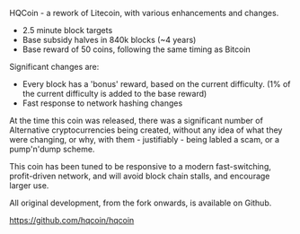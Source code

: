 HQCoin - a rework of Litecoin, with various enhancements and changes.

 - 2.5 minute block targets
 - Base subsidy halves in 840k blocks (~4 years)
 - Base reward of 50 coins, following the same timing as Bitcoin

Significant changes are:
 - Every block has a 'bonus' reward, based on the current difficulty. (1% of the current difficulty is added to the base reward)
 - Fast response to network hashing changes

At the time this coin was released, there was a significant number of Alternative
cryptocurrencies being created, without any idea of what they were changing, or why,
with them - justifiably - being labled a scam, or a pump'n'dump scheme. 

This coin has been tuned to be responsive to a modern fast-switching, profit-driven
network, and will avoid block chain stalls, and encourage larger use. 

All original development, from the fork onwards, is available on Github.

https://github.com/hqcoin/hqcoin
